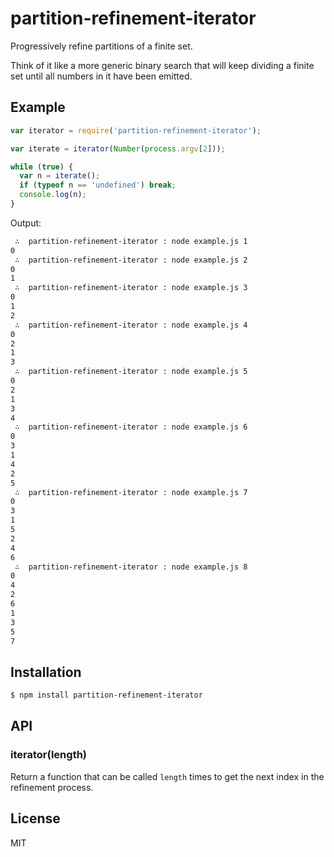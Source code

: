 
# partition-refinement-iterator

  Progressively refine partitions of a finite set.

  Think of it like a more generic binary search that will keep dividing a finite set until all numbers in it have been emitted.

## Example

```js
var iterator = require('partition-refinement-iterator');

var iterate = iterator(Number(process.argv[2]));

while (true) {
  var n = iterate();
  if (typeof n == 'undefined') break;
  console.log(n);
}
```

Output:

```bash
 ∴  partition-refinement-iterator : node example.js 1
0
 ∴  partition-refinement-iterator : node example.js 2
0
1
 ∴  partition-refinement-iterator : node example.js 3
0
1
2
 ∴  partition-refinement-iterator : node example.js 4
0
2
1
3
 ∴  partition-refinement-iterator : node example.js 5
0
2
1
3
4
 ∴  partition-refinement-iterator : node example.js 6
0
3
1
4
2
5
 ∴  partition-refinement-iterator : node example.js 7
0
3
1
5
2
4
6
 ∴  partition-refinement-iterator : node example.js 8
0
4
2
6
1
3
5
7
```

## Installation

```bash
$ npm install partition-refinement-iterator
```

## API

### iterator(length)

  Return a function that can be called `length` times to get the next index in the refinement process.

## License

  MIT

